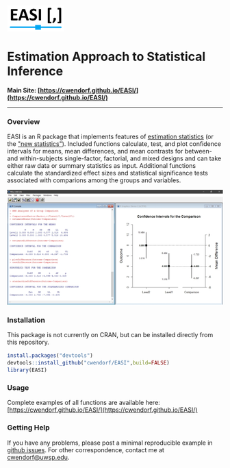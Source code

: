 <img src="docs/logo.png" height="60px;" align="left;">

# Estimation Approach to Statistical Inference

**Main Site: [https://cwendorf.github.io/EASI/](https://cwendorf.github.io/EASI/)**

---

### Overview

EASI is an R package that implements features of [estimation statistics](https://en.wikipedia.org/wiki/Estimation_statistics "Estimation Statistics on Wikipedia") (or the ["new statistics"](https://thenewstatistics.com/itns/ "Introduction to the New Statistics")). Included functions calculate, test, and plot confidence intervals for means, mean differences, and mean contrasts for between- and within-subjects single-factor, factorial, and mixed designs and can take either raw data or summary statistics as input. Additional functions calculate the standardized effect sizes and statistical significance tests associated with comparions among the groups and variables.

<p align="center"><kbd><img src="docs/easiDifference.jpg"></kbd></p>

### Installation

This package is not currently on CRAN, but can be installed directly from this repository.

``` r
install.packages("devtools")
devtools::install_github("cwendorf/EASI",build=FALSE)
library(EASI)
```

### Usage

Complete examples of all functions are available here:  
[https://cwendorf.github.io/EASI/](https://cwendorf.github.io/EASI/)

### Getting Help

If you have any problems, please post a minimal reproducible example in [github issues](https://github.com/cwendorf/EASI/issues). For other correspondence, contact me at [cwendorf@uwsp.edu](mailto:cwendorf@uwsp.edu).
